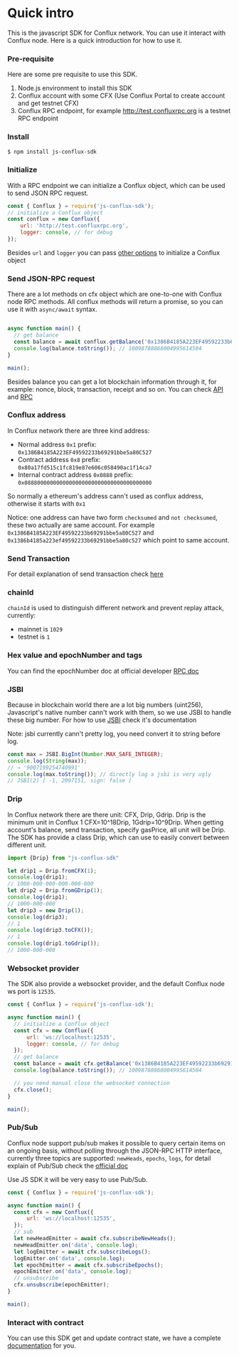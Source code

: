 # Quick intro
This is the javascript SDK for Conflux network. You can use it interact with Conflux node.
Here is a quick introduction for how to use it.

### Pre-requisite
Here are some pre requisite to use this SDK.

1. Node.js environment to install this SDK
2. Conflux account with some CFX (Use Conflux Portal to create account and get testnet CFX)
3. Conflux RPC endpoint, for example http://test.confluxrpc.org is a testnet RPC endpoint


### Install

```sh
$ npm install js-conflux-sdk
```

### Initialize
With a RPC endpoint we can initialize a Conflux object, which can be used to send JSON RPC request.

```javascript
const { Conflux } = require('js-conflux-sdk');
// initialize a Conflux object
const conflux = new Conflux({
    url: 'http://test.confluxrpc.org',
    logger: console, // for debug
});
```

Besides `url` and `logger` you can pass [other options](../api.md) to initialize a Conflux object


### Send JSON-RPC request
There are a lot methods on cfx object which are one-to-one with Conflux node RPC methods. 
All conflux methods will return a promise, so you can use it with `async/await` syntax.

```javascript

async function main() {
  // get balance
  const balance = await conflux.getBalance('0x1386B4185A223EF49592233b69291bbe5a80C527');
  console.log(balance.toString()); // 10098788868004995614504
}

main();
```

Besides balance you can get a lot blockchain information through it, for example: nonce, block, transaction, receipt and so on.
You can check [API](../api.md) and [RPC](https://developer.conflux-chain.org/docs/conflux-doc/docs/json_rpc)

### Conflux address
In Conflux network there are three kind address:

* Normal address `0x1` prefix: `0x1386B4185A223EF49592233b69291bbe5a80C527`
* Contract address `0x8` prefix: `0x80a17fd515c1fc819e87e606c058490ac1f14ca7`
* Internal contract address `0x0888` prefix: `0x0888000000000000000000000000000000000000`

So normally a ethereum's address cann't used as conflux address, otherwise it starts with `0x1`

Notice: one address can have two form `checksumed` and `not checksumed`, these two actually are same account. For example
`0x1386B4185A223EF49592233b69291bbe5a80C527` and `0x1386b4185a223ef49592233b69291bbe5a80c527` which point to same account.


### Send Transaction
For detail explanation of send transaction check [here](./how_to_send_tx.md)

### chainId
`chainId` is used to distinguish different network and prevent replay attack, currently:

* mainnet is `1029`
* testnet is `1`

### Hex value and epochNumber and tags
You can find the epochNumber doc at official developer [RPC doc](https://developer.conflux-chain.org/docs/conflux-doc/docs/json_rpc#hex-value-encoding)


### JSBI
Because in blockchain world there are a lot big numbers (uint256), Javascript's native number cann't work with them, so we use JSBI to handle these big number.
For how to use [JSBI](https://www.npmjs.com/package/jsbi) check it's documentation

Note: jsbi currently cann't pretty log, you need convert it to string before log.

```js
const max = JSBI.BigInt(Number.MAX_SAFE_INTEGER);
console.log(String(max));
// → '9007199254740991'
console.log(max.toString()); // directly log a jsbi is very ugly
// JSBI(2) [ -1, 2097151, sign: false ]
```


### Drip
In Conflux network there are there unit: CFX, Drip, Gdrip. Drip is the minimum unit in Conflux  1 CFX=10^18Drip, 1Gdrip=10^9Drip. When getting account's balance, send transaction, specify gasPrice, all unit will be Drip. 
The SDK has provide a class Drip, which can use to easily convert between different unit.

```js
import {Drip} from "js-conflux-sdk"

let drip1 = Drip.fromCFX(1);
console.log(drip1);
// 1000-000-000-000-000-000
let drip2 = Drip.fromGDrip(1);
console.log(drip1);
// 1000-000-000
let drip3 = new Drip(1);
console.log(drip3);
// 1
console.log(drip3.toCFX());
// 1
console.log(drip1.toGdrip());
// 1000-000-000
```

### Websocket provider
The SDK also provide a websocket provider, and the default Conflux node ws port is `12535`.

```js
const { Conflux } = require('js-conflux-sdk');

async function main() {
  // initialize a Conflux object
  const cfx = new Conflux({
      url: 'ws://localhost:12535',
      logger: console, // for debug
  });
  // get balance
  const balance = await cfx.getBalance('0x1386B4185A223EF49592233b69291bbe5a80C527');
  console.log(balance.toString()); // 10098788868004995614504

  // you need manual close the websocket connection
  cfx.close();
}

main();
```

### Pub/Sub

Conflux node support pub/sub makes it possible to query certain items on an ongoing basis, without polling through the JSON-RPC HTTP interface, currently three topics are supported: `newHeads`, `epochs`, `logs`, for detail explain of Pub/Sub check the [official doc](https://developer.conflux-chain.org/docs/conflux-doc/docs/pubsub)

Use JS SDK it will be very easy to use Pub/Sub.

```js
const { Conflux } = require('js-conflux-sdk');

async function main() {
  const cfx = new Conflux({
      url: 'ws://localhost:12535',
  });
  // sub
  let newHeadEmitter = await cfx.subscribeNewHeads();
  newHeadEmitter.on('data', console.log);
  let logEmitter = await cfx.subscribeLogs();
  logEmitter.on('data', console.log);
  let epochEmitter = await cfx.subscribeEpochs();
  epochEmitter.on('data', console.log);
  // unsubscribe
  cfx.unsubscribe(epochEmitter);
}

main();
```

### Interact with contract
You can use this SDK get and update contract state, we have a complete [documentation](./interact_with_contract.md) for you.




